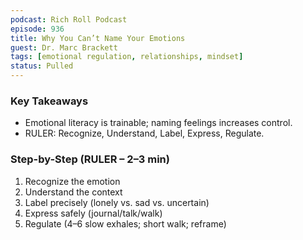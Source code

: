 ```yaml
---
podcast: Rich Roll Podcast
episode: 936
title: Why You Can’t Name Your Emotions
guest: Dr. Marc Brackett
tags: [emotional regulation, relationships, mindset]
status: Pulled
---
```

### Key Takeaways
- Emotional literacy is trainable; naming feelings increases control.
- RULER: Recognize, Understand, Label, Express, Regulate.

### Step-by-Step (RULER – 2–3 min)
1) Recognize the emotion
2) Understand the context
3) Label precisely (lonely vs. sad vs. uncertain)
4) Express safely (journal/talk/walk)
5) Regulate (4–6 slow exhales; short walk; reframe)
